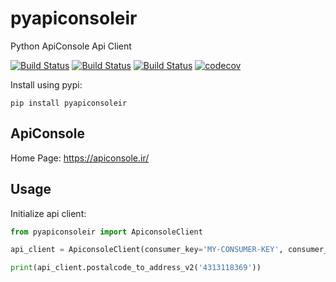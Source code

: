 # pyapiconsoleir

Python ApiConsole Api Client

[![Build Status](https://travis-ci.org/mahdi13/pyapiconsoleir.svg?branch=master)](https://travis-ci.org/mahdi13/pyapiconsoleir)
[![Build Status](https://badge.fury.io/py/pyapiconsoleir.svg)](https://pypi.org/project/pyapiconsoleir/)
[![Build Status](https://pypip.in/d/pyapiconsoleir/badge.png)](https://pypi.org/project/pyapiconsoleir/)
[![codecov](https://codecov.io/gh/mahdi13/pyapiconsoleir/branch/master/graph/badge.svg)](https://codecov.io/gh/mahdi13/pyapiconsoleir)

Install using pypi:

```shell script
pip install pyapiconsoleir
```

## ApiConsole

Home Page: https://apiconsole.ir/

## Usage

Initialize api client:

```python
from pyapiconsoleir import ApiconsoleClient

api_client = ApiconsoleClient(consumer_key='MY-CONSUMER-KEY', consumer_secret='MY-CONSUMER-SECRET')

print(api_client.postalcode_to_address_v2('4313118369'))

```

